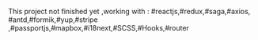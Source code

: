 This project not finished yet ,working with :
#reactjs,#redux,#saga,#axios, #antd,#formik,#yup,#stripe ,#passportjs,#mapbox,#i18next,#SCSS,#Hooks,#router

